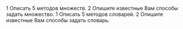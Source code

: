 1 Описать 5 методов множеств.
2 Опишите известные Вам способы задать множество.
1 Описать 5 методов словарей.
2 Опишите известные Вам способы задать словарь.
